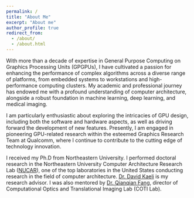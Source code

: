 ```yaml
---
permalink: /
title: "About Me"
excerpt: "About me"
author_profile: true
redirect_from: 
  - /about/
  - /about.html
---
```


With more than a decade of expertise in General Purpose Computing on Graphics Processing Units (GPGPUs), I have cultivated a passion for enhancing the performance of complex algorithms across a diverse range of platforms, from embedded systems to workstations and high-performance computing clusters. My academic and professional journey has endowed me with a profound understanding of computer architecture, alongside a robust foundation in machine learning, deep learning, and medical imaging.

I am particularly enthusiastic about exploring the intricacies of GPU design, including both the software and hardware aspects, as well as driving forward the development of new features. Presently, I am engaged in pioneering GPU-related research within the esteemed Graphics Research Team at Qualcomm, where I continue to contribute to the cutting edge of technology innovation.


I received my Ph.D from Northeastern University.
I performed doctoral research in the Northeastern University Computer Architecture Research Lab ([NUCAR](https://ece.northeastern.edu/groups/nucar/research.html)),
one of the top laboratories in the United States conducting research in the field of computer architecture.
[Dr. David Kaeli](https://ece.northeastern.edu/fac-ece/kaeli.html) is my research advisor.
I was also mentored by [Dr. Qianqian Fang](http://fanglab.org/people/index.html), director of Computational Optics and Translational Imaging Lab (COTI Lab). 


